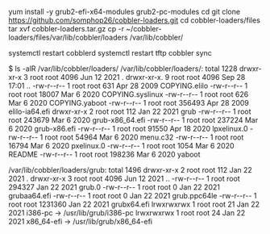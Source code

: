 
yum install -y grub2-efi-x64-modules grub2-pc-modules
cd
git clone https://github.com/somphop26/cobbler-loaders.git
cd cobbler-loaders/files  
tar xvf cobbler-loaders.tar.gz
cp -r ~/cobbler-loaders/files/var/lib/cobbler/loaders /var/lib/cobbler/

systemctl restart cobblerd
systemctl restart tftp
cobbler sync



$ ls -alR /var/lib/cobbler/loaders/
/var/lib/cobbler/loaders/:
total 1228
drwxr-xr-x  3 root root   4096 Jun 12  2021 .
drwxr-xr-x. 9 root root   4096 Sep 28 17:01 ..
-rw-r--r--  1 root root    631 Apr 28  2009 COPYING.elilo
-rw-r--r--  1 root root  18007 Mar  6  2020 COPYING.syslinux
-rw-r--r--  1 root root    626 Mar  6  2020 COPYING.yaboot
-rw-r--r--  1 root root 356493 Apr 28  2009 elilo-ia64.efi
drwxr-xr-x  2 root root    112 Jan 22  2021 grub
-rw-r--r--  1 root root 243679 Mar  6  2020 grub-x86_64.efi
-rw-r--r--  1 root root 237224 Mar  6  2020 grub-x86.efi
-rw-r--r--  1 root root  91550 Apr 18  2020 lpxelinux.0
-rw-r--r--  1 root root  54964 Mar  6  2020 menu.c32
-rw-r--r--  1 root root  16794 Mar  6  2020 pxelinux.0
-rw-r--r--  1 root root   1054 Mar  6  2020 README
-rw-r--r--  1 root root 198236 Mar  6  2020 yaboot

/var/lib/cobbler/loaders/grub:
total 1496
drwxr-xr-x 2 root root     112 Jan 22  2021 .
drwxr-xr-x 3 root root    4096 Jun 12  2021 ..
-rw-r--r-- 1 root root  294327 Jan 22  2021 grub.0
-rw-r--r-- 1 root root       0 Jan 22  2021 grubaa64.efi
-rw-r--r-- 1 root root       0 Jan 22  2021 grub.ppc64le
-rw-r--r-- 1 root root 1231360 Jan 22  2021 grubx64.efi
lrwxrwxrwx 1 root root      21 Jan 22  2021 i386-pc -> /usr/lib/grub/i386-pc
lrwxrwxrwx 1 root root      24 Jan 22  2021 x86_64-efi -> /usr/lib/grub/x86_64-efi

